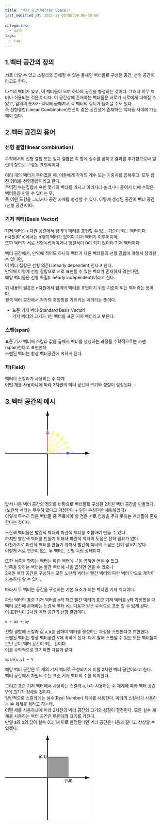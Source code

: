 ```yaml
---
title: "벡터 공간(Vector Space)"
last_modified_at: 2021-11-05T08:06:00-05:00

categories:
  - math
tags:
  - tag
---
```

## 1.벡터 공간의 정의
서로 더할 수 있고 스칼라와 곱해질 수 있는 물체인 벡터들로 구성된 공간, 선형 공간이라고도 한다.

다수의 벡터가 있고, 이 벡터들이 모여 하나의 공간을 형성하는 것이다. 그러나 아무 벡터나 허용되는 것은 아니다. 
이 공간상에 존재하는 벡터들은 서로가 서로에게 더해질 수 있고, 임의의 숫자가 각각에 곱해져서 각 벡터의 길이가 늘어날 수도 있다.  
즉 선형결합(Linear Combination)연산이 같은 공간상에 존재하는 벡터들 사이에 가능해야 한다.


## 2.벡터 공간의 용어

### 선형 결합(linear combination)
수학에서의 선형 결합 또는 일차 결합은 각 항에 상수를 곱하고 결과를 추가함으로써 일련의 항으로 구성된 표현식이다.

여러 개의 벡터가 주어졌을 때, 이들에게 각각의 계수 또는 가중치를 곱해주고, 모두 합친 형태를 선형결합이라고 한다.  
주어진 부분집합에 속한 몇개의 벡터를 가지고 이리저리 늘리거나 줄여서 더해 수많은 벡터들을 만들 수 있다는 뜻,  
즉 어떤 도형을 그리거나 공간 자체를 형성할 수 있다. 이렇게 생성된 공간이 벡터 공간(선형 공간)이다.

### 기저 벡터(Basis Vector)
기저 벡터란 n차원 공간에서 임의의 벡터를 표현할 수 있는 기준이 되는 벡터이다.  
n차원(R^n)에서는 n개의 벡터가 있어야 기저 벡터가 이루어지며,  
또한 벡터가 서로 선형독립적이거나 행렬식이 0이 되지 않아야 기저 벡터이다. 

벡터 공간에서, 만약에 적어도 하나의 벡터가 다른 벡터들의 선형 결합에 의해서 정의될 수 있다면,  
이 벡터 집합은 선형 의존(Linearly dependent)한다고 한다.  
만약에 이렇게 선형 결합으로 서로 표현될 수 있는 벡터가 존재하지 않는다면,  
해당 벡터들은 선형 독립(Linearly independent)이라고 한다.

위 내용의 결론은 n차원에서 임의의 벡터를 표현하기 위한 기준이 되는 벡터라는 뜻이다.  
결국 벡터 공간에서 각각의 축방향을 가리키는 벡터라는 뜻이다.

- 표준 기저 벡터(Standard Basis Vector)  
기저 벡터의 크기가 1인 벡터를 표준 기저 벡터라고 부른다.

### 스팬(span)
표준 기저 벡터에 스칼라 값을 곱해서 벡터를 생성하는 과정을 수학적으로는 스팬(span)한다고 표현한다  
스팬된 벡터는 항상 벡터공간에 속하게 된다.

### 체(Field)
벡터의 스칼라가 사용하는 수 체계  
어떤 체를 사용하냐에 따라 2차원의 벡터 공간의 크기와 성질이 결정된다.


## 3.벡터 공간의 예시

![alt](/assets/images/math/0001-01-01-vector-space/1.jpg)  

앞서 나온 벡터 공간의 정의를 바탕으로 벡터들로 구성된 2차원 벡터 공간을 만들었다.  
(노란색 벡터는 무수히 많다고 가정한다 + 일단 우상단만 채워넣었다)  
이렇게 무수히 많은 벡터들 중 주목해야 할 점은 서로 영향을 주지 못하는 벡터들이 존재한다는 것이다. 

노란색 벡터들은 빨간색 벡터와 파란색 벡터를 조합하여 만들 수 있다.  
하지만 빨간색 벡터를 만들기 위해서 파란색 벡터의 도움은 전혀 필요가 없다.  
마찬가지로 파란색 벡터를 만들기 위해서 빨간색 벡터의 도움은 전혀 필요치 않다.  
이렇게 서로 연관이 없는 두 벡터는 선형 독립 상태이다.

또한 서쪽을 향하는 벡터는 파란 벡터에 -1을 곱하면 얻을 수 있고  
남쪽을 향하는 벡터는 빨간 벡터에 -1을 곱하면 얻을 수 있으니  
2차원 벡터 공간을 구성하는 모든 노란색 벡터는 빨간 벡터와 파란 벡터 만으로 제작이 가능하다 할 수 있다.

따라서 두 벡터는 공간을 구성하는 기본 요소가 되는 벡터인 기저 벡터이다.

파란 벡터의 표준 기저 벡터를 x라 하고 빨간 벡터의 표준 기저 벡터를 y라 가정했을 때  
벡터 공간에 존재하는 노란색 벡터 v는 다음과 같은 수식으로 표현 할 수 있게 된다.  
이 표현식이 2차원 벡터 공간의 선형 결합이다.
```html
v = ax + ay
```


선형 결합에 스칼라 값 a,b를 곱하여 벡터를 생성하는 과정을 스팬한다고 표현한다.  
스팬된 벡터는 항상 벡터공간 V에 속하게 된다. 다시 말해 스팬될 수 있는 모든 벡터들이 모인 곳이 벡터 공간이 되는 것이다.  
이를 수학적으로 표기하면 다음과 같다.
```html
span{x,y} = V
```
해당 벡터 공간은 두 개의 기저 벡터로 구성되기에 이를 2차원 벡터 공간이라고 한다.  
벡터 공간에서 차원의 수는 표준 기저 벡터의 수를 의미한다.

그리고 표준 기저 벡터에서 사용하는 스칼라 a, b가 사용하는 수 체계에 따라 벡터 공간 V의 크기가 정해질 것이다.  
일반적으로 스칼라에는 실수(Real Number) 체계를 사용한다. 벡터의 스칼라가 사용하는 수 체계를 체라고 하는데,  
어떤 체를 사용하냐에 따라 2차원의 벡터 공간의 크기와 성질이 결정된다. 모든 실수 체계를 사용하는 벡터 공간은 무한대의 크기를 가진다.  
만일 a와 b의 값이 실수 0과 1사이로 한정된다면 벡터 공간은 다음과 같다고 상상할 수 있겠다.

![alt](/assets/images/math/0001-01-01-vector-space/2.jpg)  


